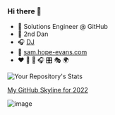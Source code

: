 ### Hi there 👋

<!--
**futuredesignUK/futuredesignUK** is a ✨ _special_ ✨ repository because its `README.md` (this file) appears on your GitHub profile.
https://www.makeuseof.com/badges-that-will-supercharge-your-github-repository/#:~:text=The%20GitHub%20Stats%20badge%20demonstrates,date%20with%20the%20saved%20repository
https://docs.github.com/en/account-and-profile/setting-up-and-managing-your-github-profile/managing-contribution-graphs-on-your-profile/viewing-contributions-on-your-profile
-->

- :ninja: Solutions Engineer @ GitHub
- 🥋 2nd Dan
- 🎧 [DJ](https://soundcloud.com/scratchsam)
- 💬 [sam.hope-evans.com](https://sam.hope-evans.com/)
- ❤️ :martial_arts_uniform: 🥊 🎧 :control_knobs: :performing_arts: :earth_africa:

![Your Repository's Stats](https://github-readme-stats.vercel.app/api?username=futuredesignUK&show_icons=true)

[My GitHub Skyline for 2022](https://skyline.github.com/futuredesignuk/2022)

![image](https://user-images.githubusercontent.com/19208973/220679546-8198a366-bde1-4720-9f3b-0a46865e6e2f.png)

<!--
![Your Repository's Stats](https://github-readme-stats.vercel.app/api/top-langs/?username=futuredesignUK&theme=blue-green)

-->



